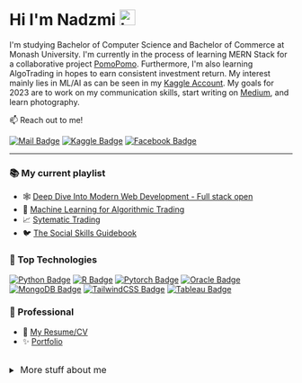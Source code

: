 # Hi I'm Nadzmi <img src="https://user-images.githubusercontent.com/1303154/88677602-1635ba80-d120-11ea-84d8-d263ba5fc3c0.gif" width="28px" height="28px" alt="hi">

I'm studying Bachelor of Computer Science and Bachelor of Commerce at Monash University. I'm currently in the process of learning MERN Stack for a collaborative project [PomoPomo](https://github.com/nadzmi27/pomopomo). Furthermore, I'm also learning AlgoTrading in hopes to earn consistent investment return. My interest mainly lies in ML/AI as can be seen in my [Kaggle Account](https://www.kaggle.com/nadzmiagthomas). My goals for 2023 are to work on my communication skills, start writing on [Medium](https://medium.com/), and learn photography.

📫 Reach out to me!

[![Mail Badge](https://img.shields.io/badge/-nadzmiagthomas-c0392b?style=flat&labelColor=c0392b&logo=gmail&logoColor=white)](mailto:nadzmiagthomas@gmail.com)
[![Kaggle Badge](https://img.shields.io/badge/-Nadzmi-1ca0f1?style=flat&labelColor=1ca0f1&logo=kaggle&logoColor=white&link=https://www.kaggle.com/nadzmiagthomas)](https://www.kaggle.com/nadzmiagthomas)
[![Facebook Badge](https://img.shields.io/badge/-Nadzmi_Ag_Thomas-4867AA?style=flat&labelColor=4867AA&logo=facebook&logoColor=white)](https://www.facebook.com/nadzmi.nadzmi.587/) 

---
### 📚 My current playlist

- 🕸️ [Deep Dive Into Modern Web Development - Full stack open](https://fullstackopen.com/en/)
- 🤖 [Machine Learning for Algorithmic Trading](https://www.oreilly.com/library/view/machine-learning-for/9781839217715/)
- 📈 [Sytematic Trading](https://www.amazon.com/Systematic-Trading-designing-trading-investing/dp/0857194453)
- 🐦 [The Social Skills Guidebook](https://www.amazon.com.au/Social-Skills-Guidebook-Shyness-Conversations-ebook/dp/B01AU8C766)

<!-- Add skillsets -->

### 🏅 Top Technologies
[![Python Badge](https://img.shields.io/badge/-Python-3776AB?style=for-the-badge&labelColor=black&logo=python)](#) 
[![R Badge](https://img.shields.io/badge/-R-2165B6?style=for-the-badge&labelColor=black&logo=r)](#)
[![Pytorch Badge](https://img.shields.io/badge/-Pytorch-C13E24?style=for-the-badge&labelColor=black&logo=pytorch)](#) 
[![Oracle Badge](https://img.shields.io/badge/-Oracle_SQL-C94634?style=for-the-badge&labelColor=black&logo=oracle)](#) 
[![MongoDB Badge](https://img.shields.io/badge/-MongoDB-09934E?style=for-the-badge&labelColor=black&logo=mongodb)](#) 
[![TailwindCSS Badge](https://img.shields.io/badge/-Tailwind_CSS-34B4F3?style=for-the-badge&labelColor=black&logo=tailwindcss)](#) 
[![Tableau Badge](https://img.shields.io/badge/-Tableau-E6782D?style=for-the-badge&labelColor=black&logo=tableau&logoColor=white)](#) 


### 💼 Professional
<!-- Make resume and portfolio -->
- 📃 [My Resume/CV](#)
- ✨ [Portfolio](#)

<br>
<details>
<summary>
  <span  style="font-size:12pt">‎ More stuff about me </span>
</summary>

<br >
I love learning new things, and therefore I have a wide range of hobbies. This includes, playing guitar, skateboarding, rollerblading, ice-skating and more. I also love to stay active by hitting the gym and playing sport regularly. Most importantly, I love to have fun >:)

</details>
